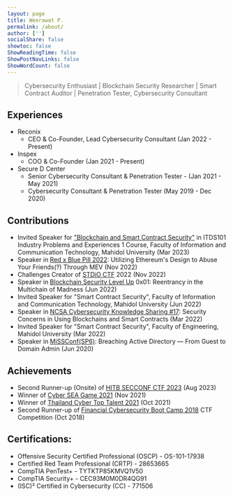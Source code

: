 ```yaml
---
layout: page
title: Weerawat P.
permalink: /about/
author: ['']
socialShare: false
showtoc: false
ShowReadingTime: false
ShowPostNavLinks: false
ShowWordCount: false
---
```


> Cybersecurity Enthusiast | Blockchain Security Researcher | Smart Contract Auditor | Penetration Tester, Cybersecurity Consultant

## Experiences
- Reconix
  - CEO & Co-Founder, Lead Cybersecurity Consultant (Jan 2022 - Present)
- Inspex
  - COO & Co-Founder (Jan 2021 - Present)
- Secure D Center
  - Senior Cybersecurity Consultant & Penetration Tester - (Jan 2021 - May 2021)
  - Cybersecurity Consultant & Penetration Tester (May 2019 - Dec 2020)

## Contributions
- Invited Speaker for ["Blockchain and Smart Contract Security"](https://www.facebook.com/ict.mahidol.university/posts/pfbid0xbiyx253JUGrMHruhnyZEr95a8dQPGYERFFN5sm575bHf5zqwAZrHu9Khi8PAy65l) in ITDS101 Industry Problems and Experiences 1 Course, Faculty of Information and Communication Technology, Mahidol University (Mar 2023)
- Speaker in [Red x Blue Pill 2022](https://www.eventpop.me/e/13821): Utilizing Ethereum's Design to Abuse Your Friends(?) Through MEV (Nov 2022)
- Challenges Creator of [STDiO CTF](https://www.facebook.com/stdioctf) 2022 (Nov 2022)
- Speaker in [Blockchain Security Level Up](https://www.meetup.com/blockchain-security-level-up/) 0x01: Reentrancy in the Multichain of Madness (Jun 2022)
- Invited Speaker for "Smart Contract Security", Faculty of Information and Communication Technology, Mahidol University (Jun 2022)
- Speaker in [NCSA Cybersecurity Knowledge Sharing #17](https://www.facebook.com/NCSA.Thailand/videos/1317232855681216/): Security Concerns in Using Blockchains and Smart Contracts (Mar 2022)
- Invited Speaker for "Smart Contract Security", Faculty of Engineering, Mahidol University (Mar 2022)
- Speaker in [MiSSConf(SP6)](https://missconf.github.io/SP6.html): Breaching Active Directory — From Guest to Domain Admin (Jun 2020)

## Achievements
- Second Runner-up (Onsite) of [HITB SECCONF CTF 2023](https://conference.hitb.org/hitbsecconf2023hkt/capture-the-flag/) (Aug 2023)
- Winner of [Cyber SEA Game 2021](https://www.facebook.com/AJCCBC/posts/pfbid0Y1ssVDtcM5AcqHkvES2NSosQHSu9DPX6w2GmDH4tiy55et8QtpM2H6mtxHy9XbLEl) (Nov 2021)
- Winner of [Thailand Cyber Top Talent 2021](https://www.facebook.com/NCSA.Thailand/posts/pfbid02nmRoUTwmvWsWPQ99FL4BNESNRKJbMb427RocEet7a3bUZEM112LZv4sNHMAKkTAfl) (Oct 2021)
- Second Runner-up of [Financial Cybersecurity Boot Camp 2018](https://www.facebook.com/FincybersecThailand/posts/415248582295785/) CTF Competition (Oct 2018)

## Certifications:
- Offensive Security Certified Professional (OSCP) - OS-101-17938
- Certified Red Team Professional (CRTP) - 28653665
- CompTIA PenTest+ - TYTKTP85KMVQ1V50
- CompTIA Security+ - CEC93M0M0DR4QG91
- (ISC)² Certified in Cybersecurity (CC) - 771506